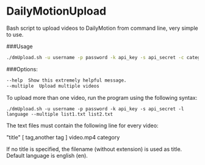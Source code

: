 DailyMotionUpload
=================

Bash script to upload videos to DailyMotion from command line, very simple to use.

###Usage
```bash
./dmUpload.sh -u username -p password -k api_key -s api_secret -c category [ -t "title" ] [ -l language ] video.mp4 [ tag,another tag ]
```


###Options:
```bash 
--help	Show this extremely helpful message.
--multiple	Upload multiple videos
```

To upload more than one video, run the program using the following syntax:

```./dmUpload.sh -u username -p password -k api_key -s api_secret -l language --multiple list1.txt list2.txt```

The text files must contain the following line for every video:

"title" [ tag,another tag ] video.mp4 category

If no title is specified, the filename (without extension) is used as title.
Default language is english (en).

